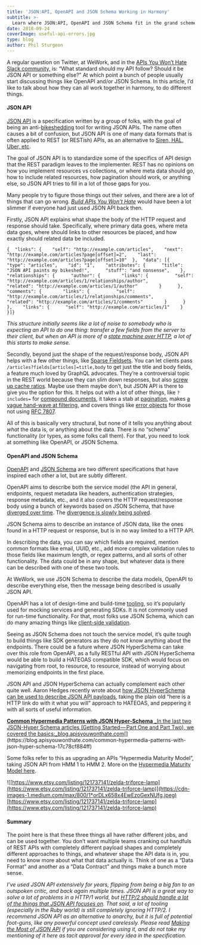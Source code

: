 ```yaml
---
title: 'JSON:API, OpenAPI and JSON Schema Working in Harmony'
subtitle: >-
  Learn where JSON:API, OpenAPI and JSON Schema fit in the grand scheme of things, and see how you they can all be used to compliment each other.
date: 2018-09-24
coverImage: useful-api-errors.jpg
type: blog
author: Phil Sturgeon
---
```


A regular question on Twitter, at WeWork, and in the [APIs You Won’t Hate Slack community,](http://slack.apisyouwonthate.com/) is: “What standard should my API follow? Should it be JSON API or something else?” At which point a bunch of people usually start discussing things like OpenAPI and/or JSON Schema. In this article, I’d like to talk about how they can all work together in harmony, to do different things.

#### **JSON API**

[JSON API](http://jsonapi.org/) is a specification written by a group of folks, with the goal of being an anti-[bikeshedding](http://bikeshed.org) tool for writing JSON APIs. The name often causes a bit of confusion, but JSON API is one of many data formats that is often applied to REST (or RESTish) APIs, as an alternative to [Siren, HAL, Uber, etc](https://sookocheff.com/post/api/on-choosing-a-hypermedia-format/).

The goal of JSON API is to standardize some of the specifics of API design that the REST paradigm leaves to the implementer. REST has no opinions on how you implement resources vs collections, or where meta data should go, how to include related resources, how pagination should work, or anything else, so JSON API tries to fill in a lot of those gaps for you.

Many people try to figure those things out their selves, and there are a lot of things that can go wrong. [_Build APIs You Won’t Hate_](https://apisyouwonthate.com/books/build-apis-you-wont-hate.html)  would have been a lot slimmer if everyone had just used JSON API back then.

Firstly, JSON API explains what shape the body of the HTTP request and response should take. Specifically, where primary data goes, where meta data goes, where should links to other resources be placed, and how exactly should related data be included.

```
{  "links": {    "self": "http://example.com/articles",    "next": "http://example.com/articles?page[offset]=2",    "last": "http://example.com/articles?page[offset]=10"  },  "data": [{    "type": "articles",    "id": "1",    "attributes": {      "title": "JSON API paints my bikeshed!",      "stuff": "and nonsense",    },    "relationships": {      "author": {        "links": {          "self": "http://example.com/articles/1/relationships/author",          "related": "http://example.com/articles/1/author"        }      },      "comments": {        "links": {          "self": "http://example.com/articles/1/relationships/comments",          "related": "http://example.com/articles/1/comments"        }      }    },    "links": {      "self": "http://example.com/articles/1"    }  }]}
```

_This structure initially seems like a lot of noise to somebody who is expecting an API to do one thing: transfer a few fields from the server to their client, but when an API is more of a_ [_state machine over HTTP_](https://blog.apisyouwonthate.com/representing-state-in-rest-and-graphql-9194b291d127)_, a lot of this starts to make sense._

Secondly, beyond just the shape of the request/response body, JSON API helps with a few other things, like [Sparse Fieldsets](http://jsonapi.org/format/#fetching-sparse-fieldsets). You can let clients pass `/articles?fields[articles]=title,body` to get just the title and body fields, a feature much loved by GraphQL advocates. They’re a controversial topic in the REST world because they can slim down responses, but also [screw up cache ratios](https://philsturgeon.uk/api/2017/08/13/a-happy-compromise-between-customization-and-cacheability/). Maybe use them maybe don’t, but JSON API is there to give you the option for this. It helps out with a lot of other things, like `?includes=` for [compound documents](http://jsonapi.org/format/#document-compound-documents), it takes a stab at [pagination](http://jsonapi.org/format/#fetching-pagination), makes [a vague hand-wave at filtering](http://jsonapi.org/format/#fetching-filtering), and covers things like [error objects](http://jsonapi.org/examples/#error-objects-basics) for those not using [RFC 7807](https://tools.ietf.org/html/rfc7807).

All of this is basically very structural, but none of it tells you anything about _what_ the data is, or anything about the data. There is no “schema” functionality (or types, as some folks call them). For that, you need to look at something like OpenAPI, or JSON Schema.

#### OpenAPI and JSON Schema

[OpenAPI](http://openapis.org/) and [JSON Schema](http://json-schema.org/) are two different specifications that have inspired each other a lot, but are subtly different.

OpenAPI aims to describe both the service model (the API in general, endpoints, request metadata like headers, authentication strategies, response metadata, etc., and it also covers the HTTP request/response body using a bunch of keywords based on JSON Schema, that have [diverged over time](https://blog.apisyouwonthate.com/openapi-and-json-schema-divergence-part-1-1daf6678d86e). The [divergence is slowly being solved](https://blog.apisyouwonthate.com/openapi-and-json-schema-divergence-part-2-52e282e06a05).

JSON Schema aims to describe an instance of JSON data, like the ones found in a HTTP request or response, but is in no way limited to a HTTP API.

In describing the data, you can say which fields are required, mention common formats like email, UUID, etc., add more complex validation rules to those fields like maximum length, or regex patterns, and all sorts of other functionality. The data could be in any shape, but whatever data is there can be described with one of these two tools.

At WeWork, we use JSON Schema to describe the data models, OpenAPI to describe everything else, then the message being described is usually JSON API.

OpenAPI has a lot of design-time and build-time [tooling](http://openapi.tools/), so it’s popularly used for mocking services and generating SDKs. It is not commonly used for run-time functionality. For that, most folks use JSON Schema, which can do many amazing things like [client-side validation](https://blog.apisyouwonthate.com/the-many-amazing-uses-of-json-schema-client-side-validation-c78a11fbde45).

Seeing as JSON Schema does not touch the service model, it’s quite tough to build things like SDK generators as they do not know anything about the endpoints. There could be a future where JSON HyperSchema can take over this role from OpenAPI, as a fully RESTful API with JSON HyperSchema would be able to build a HATEOAS compatible SDK, which would focus on navigating from root, to resource, to resource, instead of worrying about memorizing endpoints in the first place.

JSON API and JSON HyperSchema can actually complement each other quite well. Aaron Hedges recently wrote about [how JSON HyperSchema can be used to describe JSON API payloads](https://blog.apisyouwonthate.com/common-hypermedia-patterns-with-json-hyper-schema-17c78cf884ff), taking the plain old “here is a HTTP link do with it what you will” approach to HATEOAS, and peppering it with all sorts of useful information.

[**Common Hypermedia Patterns with JSON Hyper-Schema**
_In the last two JSON-Hyper Schema articles (Getting Started — Part One and Part Two), we covered the basics:_blog.apisyouwonthate.com](https://blog.apisyouwonthate.com/common-hypermedia-patterns-with-json-hyper-schema-17c78cf884ff "https://blog.apisyouwonthate.com/common-hypermedia-patterns-with-json-hyper-schema-17c78cf884ff")[](https://blog.apisyouwonthate.com/common-hypermedia-patterns-with-json-hyper-schema-17c78cf884ff)

Some folks refer to this as upgrading an APIs “Hypermedia Maturity Model”, taking JSON API from HMM 1 to HMM 2. More on the [Hypermedia Maturity Model here](https://8thlight.com/blog/jason-desrosiers/2018/05/30/the-hypermedia-maturity-model.html).

![[https://www.etsy.com/listing/121737141/zelda-triforce-lamp](https://www.etsy.com/listing/121737141/zelda-triforce-lamp)](https://cdn-images-1.medium.com/max/800/1*orDLx658x4EwEzoGexNUfg.jpeg)
[https://www.etsy.com/listing/121737141/zelda-triforce-lamp](https://www.etsy.com/listing/121737141/zelda-triforce-lamp)

#### Summary

The point here is that these three things all have rather different jobs, and can be used together. You don’t want multiple teams cranking out handfuls of REST APIs with completely different payload shapes and completely different approaches to things, and whatever shape the API data is in, you need to know more about what that data actually is. Think of one as a “Data Format” and another as a “Data Contract” and things make a bunch more sense.

_I’ve used JSON API extensively for years, flipping from being a big fan to an outspoken critic, and back again multiple times. JSON API is a great way to solve a lot of problems in a HTTP/1 world, but_ [_HTTP/2 should handle a lot of the things that JSON API focuses on_](https://blog.apisyouwonthate.com/lets-stop-building-apis-around-a-network-hack-9a68f7e83dd2)_. That said, a lot of tooling (especially in the Ruby world) is still completely ignoring HTTP/2. I recommend JSON API as an alternative to anarchy, but it is full of potential foot-guns, like any powerful concept used carelessly. Please read_ [_Making the Most of JSON API_](https://blog.apisyouwonthate.com/making-the-most-of-json-api-7fb51f4407aa) _if you are considering using it, and do not take my mentioning of it here as tacit approval for every idea in the specification._